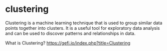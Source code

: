 # clustering

Clustering is a machine learning technique that is used to group similar data points together into clusters. It is a useful tool for exploratory data analysis and can be used to discover patterns and relationships in data.

What is Clustering?
https://gefi.io/index.php?title=Clustering
